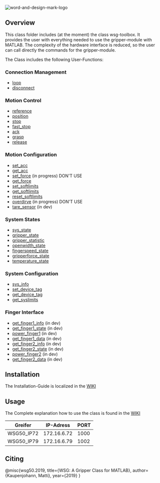 ![word-and-design-mark-logo](https://git.lit.fh-dortmund.de/rvc/themen/weiss_tools/wsg50/-/raw/develop/logo/wsg-toolbox_word_and_design_mark.png)
## Overview
This class folder includes (at the moment) the class wsg-toolbox. It provides the  user with everything needed to use the gripper-module with MATLAB. The complexity of the hardware interface is reduced, so the user can call directly the commands for the gripper-module.

The Class includes the following User-Functions:

### Connection Management
* [loop](https://git.lit.fh-dortmund.de/rvc/weiss_tools/wsg50/wikis/home/wsg50/loop)
* [disconnect](https://git.lit.fh-dortmund.de/rvc/weiss_tools/wsg50/wikis/home/wsg50/disconnect)

### Motion Control
* [reference](https://git.lit.fh-dortmund.de/rvc/weiss_tools/wsg50/wikis/home/wsg50/reference)
* [position](https://git.lit.fh-dortmund.de/rvc/weiss_tools/wsg50/wikis/home/wsg50/position)
* [stop](https://git.lit.fh-dortmund.de/rvc/weiss_tools/wsg50/wikis/home/wsg50/stop)
* [fast_stop](https://git.lit.fh-dortmund.de/rvc/weiss_tools/wsg50/wikis/home/wsg50/fast_stop)
* [ack](https://git.lit.fh-dortmund.de/rvc/weiss_tools/wsg50/wikis/home/wsg50/ack)
* [grasp](https://git.lit.fh-dortmund.de/rvc/weiss_tools/wsg50/wikis/home/wsg50/grasp)
* [release](https://git.lit.fh-dortmund.de/rvc/weiss_tools/wsg50/wikis/home/wsg50/release)

### Motion Configuration
* [set_acc](https://git.lit.fh-dortmund.de/rvc/weiss_tools/wsg50/wikis/home/wsg50/set_acc)
* [get_acc](https://git.lit.fh-dortmund.de/rvc/weiss_tools/wsg50/wikis/home/wsg50/get_acc)
* [set_force](https://git.lit.fh-dortmund.de/rvc/weiss_tools/wsg50/wikis/home/wsg50/set_force) (in progress) DON'T USE
* [get_force](https://git.lit.fh-dortmund.de/rvc/weiss_tools/wsg50/wikis/home/wsg50/get_force)
* [set_softlimits](https://git.lit.fh-dortmund.de/rvc/weiss_tools/wsg50/wikis/home/wsg50/set_softlimits)
* [get_softlimits](https://git.lit.fh-dortmund.de/rvc/weiss_tools/wsg50/wikis/home/wsg50/get_softlimits)
* [reset_softlimits](https://git.lit.fh-dortmund.de/rvc/weiss_tools/wsg50/wikis/home/wsg50/reset_softlimits)
* [overdirve](https://git.lit.fh-dortmund.de/rvc/weiss_tools/wsg50/wikis/home/wsg50/overdrive) (in progress) DON'T USE
* [tare_sensor](https://git.lit.fh-dortmund.de/rvc/weiss_tools/wsg50/wikis/home/wsg50/tare_sensor) (in dev)

### System States
* [sys_state](https://git.lit.fh-dortmund.de/rvc/weiss_tools/wsg50/wikis/home/wsg50/sys_state)
* [gripper_state](https://git.lit.fh-dortmund.de/rvc/weiss_tools/wsg50/wikis/home/wsg50/gripper_state)
* [gripper_statistic](https://git.lit.fh-dortmund.de/rvc/weiss_tools/wsg50/wikis/home/wsg50/gripper_statistic)
* [openwidth_state](https://git.lit.fh-dortmund.de/rvc/weiss_tools/wsg50/wikis/home/wsg50/openwidth_state)
* [fingerspeed_state](https://git.lit.fh-dortmund.de/rvc/weiss_tools/wsg50/wikis/home/wsg50/fingerspeed_state)
* [gripperforce_state](https://git.lit.fh-dortmund.de/rvc/weiss_tools/wsg50/wikis/home/wsg50/gripperforce_state)
* [temperature_state](https://git.lit.fh-dortmund.de/rvc/weiss_tools/wsg50/wikis/home/wsg50/temperature_state)

### System Configuration
* [sys_info](https://git.lit.fh-dortmund.de/rvc/weiss_tools/wsg50/wikis/home/wsg50/sys_info)
* [set_device_tag](https://git.lit.fh-dortmund.de/rvc/weiss_tools/wsg50/wikis/home/wsg50/set_device_tag)
* [get_device_tag](https://git.lit.fh-dortmund.de/rvc/weiss_tools/wsg50/wikis/home/wsg50/get_device_tag)
* [get_syslimits](https://git.lit.fh-dortmund.de/rvc/weiss_tools/wsg50/wikis/home/wsg50/get_syslimits)

### Finger Interface
* [get_finger1_info](https://git.lit.fh-dortmund.de/rvc/weiss_tools/wsg50/wikis/home/wsg50/get_finger1_info) (in dev)
* [get_finger1_state](https://git.lit.fh-dortmund.de/rvc/weiss_tools/wsg50/wikis/home/wsg50/get_finger1_state) (in dev)
* [power_finger1](https://git.lit.fh-dortmund.de/rvc/weiss_tools/wsg50/wikis/home/wsg50/power_finger1) (in dev)
* [get_finger1_data](https://git.lit.fh-dortmund.de/rvc/weiss_tools/wsg50/wikis/home/wsg50/get_finger1_data) (in dev)
* [get_finger2_info](https://git.lit.fh-dortmund.de/rvc/weiss_tools/wsg50/wikis/home/wsg50/get_finger2_info) (in dev)
* [get_finger2_state](https://git.lit.fh-dortmund.de/rvc/weiss_tools/wsg50/wikis/home/wsg50/get_finger2_state) (in dev)
* [power_finger2](https://git.lit.fh-dortmund.de/rvc/weiss_tools/wsg50/wikis/home/wsg50/power_finger2) (in dev)
* [get_finger2_data](https://git.lit.fh-dortmund.de/rvc/weiss_tools/wsg50/wikis/home/wsg50/get_finger2_data) (in dev)

## Installation
The Installation-Guide is localized in the [WIKI](https://git.lit.fh-dortmund.de/rvc/weiss_tools/wsg50/wikis/home)
## Usage
The Complete explanation how to use the class is found in the [WIKI](https://git.lit.fh-dortmund.de/rvc/weiss_tools/wsg50/wikis/home/usage)

Greifer     | IP-Adress     | PORT
--------    | --------      | --------
WSG50_IP72  | 172.16.6.72   | 1000
WSG50_IP79  | 172.16.6.79   | 1002
## Citing
@misc{wsg50.2019, title={WSG: A Gripper Class for MATLAB}, author={Kaupenjohann, Matti}, year={2019} }
